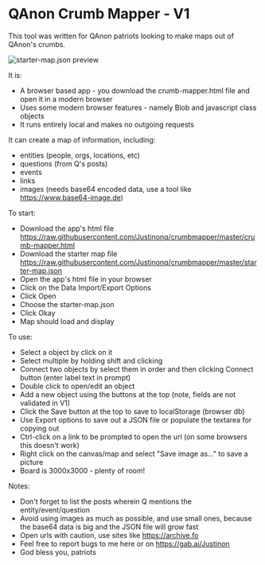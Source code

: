 # QAnon Crumb Mapper - V1

This tool was written for QAnon patriots looking to make maps out of QAnon's crumbs.

![starter-map.json preview](https://github.com/Justinonq/crumbmapper/blob/master/starter-map-image.jpg)

It is:
* A browser based app - you download the crumb-mapper.html file and open it in a modern browser
* Uses some modern browser features - namely Blob and javascript class objects
* It runs entirely local and makes no outgoing requests

It can create a map of information, including:
* entities (people, orgs, locations, etc)
* questions (from Q's posts)
* events
* links
* images (needs base64 encoded data, use a tool like https://www.base64-image.de)

To start:
* Download the app's html file https://raw.githubusercontent.com/Justinonq/crumbmapper/master/crumb-mapper.html
* Download the starter map file https://raw.githubusercontent.com/Justinonq/crumbmapper/master/starter-map.json
* Open the app's html file in your browser
* Click on the Data Import/Export Options
* Click Open
* Choose the starter-map.json
* Click Okay
* Map should load and display

To use:
* Select a object by click on it
* Select multiple by holding shift and clicking
* Connect two objects by select them in order and then clicking Connect button (enter label text in prompt)
* Double click to open/edit an object
* Add a new object using the buttons at the top (note, fields are not validated in V1)
* Click the Save button at the top to save to localStorage (browser db)
* Use Export options to save out a JSON file or populate the textarea for copying out
* Ctrl-click on a link to be prompted to open the url (on some browsers this doesn't work)
* Right click on the canvas/map and select "Save image as..." to save a picture
* Board is 3000x3000 - plenty of room!

Notes:
* Don't forget to list the posts wherein Q mentions the entity/event/question
* Avoid using images as much as possible, and use small ones, because the base64 data is big and the JSON file will grow fast
* Open urls with caution, use sites like https://archive.fo
* Feel free to report bugs to me here or on https://gab.ai/Justinon
* God bless you, patriots
